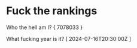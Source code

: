 # Fuck the rankings

Who the hell am I?
{ 7078033 }

What fucking year is it?
[ 2024-07-16T20:30:00Z ]
